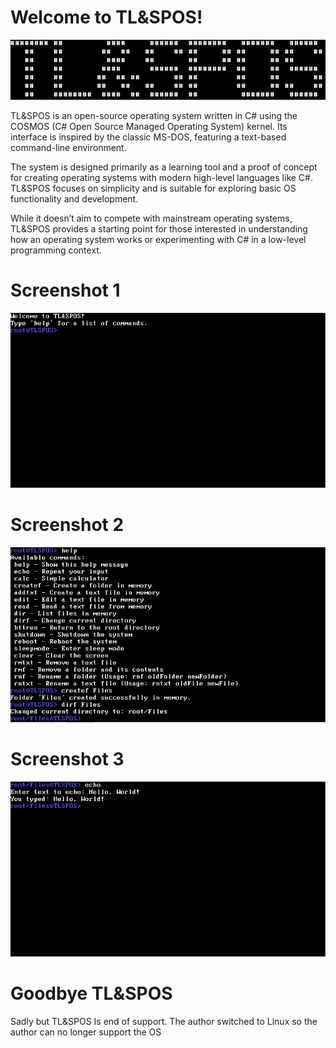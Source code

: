 # Welcome to TL&SPOS!
![](logo.png)

TL&SPOS is an open-source operating system written in C# using the COSMOS (C# Open Source Managed Operating System) kernel. Its interface is inspired by the classic MS-DOS, featuring a text-based command-line environment.

The system is designed primarily as a learning tool and a proof of concept for creating operating systems with modern high-level languages like C#. TL&SPOS focuses on simplicity and is suitable for exploring basic OS functionality and development.

While it doesn’t aim to compete with mainstream operating systems, TL&SPOS provides a starting point for those interested in understanding how an operating system works or experimenting with C# in a low-level programming context.

# Screenshot 1
![Screenshot 1](s1.png)

# Screenshot 2
![Screenshot 2](s2.png)

# Screenshot 3
![Screenshot 3](s3.png)

# Goodbye TL&SPOS
Sadly but TL&SPOS Is end of support. The author switched to Linux so the author can no longer support the OS
